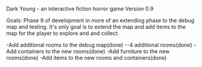 Dark Young - an interactive fiction horror game
Version 0.9

Goals: Phase 9 of development in more of an extending phase to the debug map and testing.  It's only goal is to extend the map and add items to the map for the player to explore and and collect.

-Add additional rooms to the debug map(done)
--4 additional rooms(done)
-Add containers to the new rooms(done)
-Add furniture to the new rooms(done)
-Add items to the new rooms and containers(done)
